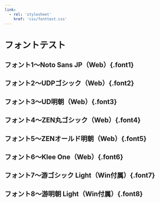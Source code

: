 ```yaml
---
link:
  - rel: 'stylesheet'
    href: 'css/fonttest.css'
---
```


# フォントテスト
## フォント1～Noto Sans JP（Web）{.font1}
## フォント2～UDPゴシック（Web）{.font2}
## フォント3～UD明朝（Web）{.font3}
## フォント4～ZEN丸ゴシック（Web）{.font4}
## フォント5～ZENオールド明朝（Web）{.font5}
## フォント6～Klee One（Web）{.font6}
## フォント7～游ゴシック Light（Win付属）{.font7}
## フォント8～游明朝 Light（Win付属）{.font8}